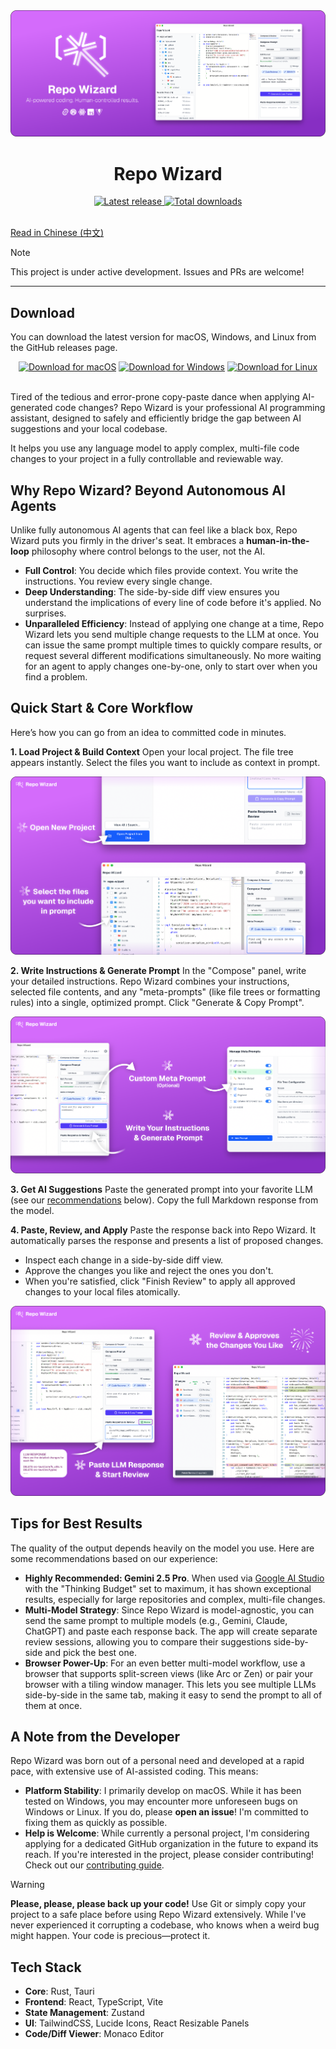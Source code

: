 <div align="center">
  <img src="docs/assets/banner.png" alt="Repo Wizard Logo">
  <h1>Repo Wizard</h1>
</div>

<div align="center">
  <a href="https://github.com/Fanzzzd/repo-wizard/releases/latest">
    <img src="https://img.shields.io/github/v/release/Fanzzzd/repo-wizard?display_name=tag&sort=semver" alt="Latest release">
  </a>
  <a href="https://github.com/Fanzzzd/repo-wizard/releases/latest">
    <img src="https://img.shields.io/github/downloads/Fanzzzd/repo-wizard/total.svg" alt="Total downloads">
  </a>
</div>

<br>

[Read in Chinese (中文)](./docs/README.zh-CN.md)

> [!NOTE]
> This project is under active development. Issues and PRs are welcome!

---

## Download

You can download the latest version for macOS, Windows, and Linux from the GitHub releases page.

<div align="center">
  <a href="https://github.com/Fanzzzd/repo-wizard/releases/latest"><img alt="Download for macOS" src="https://img.shields.io/badge/Download%20for-macOS-blue?logo=apple&style=for-the-badge"></a>
  <a href="https://github.com/Fanzzzd/repo-wizard/releases/latest"><img alt="Download for Windows" src="https://img.shields.io/badge/Download%20for-Windows-blue?logo=windows11&style=for-the-badge"></a>
  <a href="https://github.com/Fanzzzd/repo-wizard/releases/latest"><img alt="Download for Linux" src="https://img.shields.io/badge/Download%20for-Linux-blue?logo=linux&style=for-the-badge"></a>
</div>
<br>

Tired of the tedious and error-prone copy-paste dance when applying AI-generated code changes? Repo Wizard is your professional AI programming assistant, designed to safely and efficiently bridge the gap between AI suggestions and your local codebase.

It helps you use any language model to apply complex, multi-file code changes to your project in a fully controllable and reviewable way.

## Why Repo Wizard? Beyond Autonomous AI Agents

Unlike fully autonomous AI agents that can feel like a black box, Repo Wizard puts you firmly in the driver's seat. It embraces a **human-in-the-loop** philosophy where control belongs to the user, not the AI.

-   **Full Control**: You decide which files provide context. You write the instructions. You review every single change.
-   **Deep Understanding**: The side-by-side diff view ensures you understand the implications of every line of code before it's applied. No surprises.
-   **Unparalleled Efficiency**: Instead of applying one change at a time, Repo Wizard lets you send multiple change requests to the LLM at once. You can issue the same prompt multiple times to quickly compare results, or request several different modifications simultaneously. No more waiting for an agent to apply changes one-by-one, only to start over when you find a problem.

## Quick Start & Core Workflow

Here’s how you can go from an idea to committed code in minutes.

**1. Load Project & Build Context**
Open your local project. The file tree appears instantly. Select the files you want to include as context in prompt.

<div align="center">
  <img src="docs/assets/step1.png">
</div>

**2. Write Instructions & Generate Prompt**
In the "Compose" panel, write your detailed instructions. Repo Wizard combines your instructions, selected file contents, and any "meta-prompts" (like file trees or formatting rules) into a single, optimized prompt. Click "Generate & Copy Prompt".

<div align="center">
  <img src="docs/assets/step2.png">
</div>

**3. Get AI Suggestions**
Paste the generated prompt into your favorite LLM (see our [recommendations](#tips-for-best-results) below). Copy the full Markdown response from the model.

**4. Paste, Review, and Apply**
Paste the response back into Repo Wizard. It automatically parses the response and presents a list of proposed changes.
- Inspect each change in a side-by-side diff view.
- Approve the changes you like and reject the ones you don't.
- When you're satisfied, click "Finish Review" to apply all approved changes to your local files atomically.

<div align="center">
  <img src="docs/assets/step4.png">
</div>

## Tips for Best Results

The quality of the output depends heavily on the model you use. Here are some recommendations based on our experience:

-   **Highly Recommended: Gemini 2.5 Pro**. When used via [Google AI Studio](https://aistudio.google.com/) with the "Thinking Budget" set to maximum, it has shown exceptional results, especially for large repositories and complex, multi-file changes.
-   **Multi-Model Strategy**: Since Repo Wizard is model-agnostic, you can send the same prompt to multiple models (e.g., Gemini, Claude, ChatGPT) and paste each response back. The app will create separate review sessions, allowing you to compare their suggestions side-by-side and pick the best one.
-   **Browser Power-Up**: For an even better multi-model workflow, use a browser that supports split-screen views (like Arc or Zen) or pair your browser with a tiling window manager. This lets you see multiple LLMs side-by-side in the same tab, making it easy to send the prompt to all of them at once.

## A Note from the Developer

Repo Wizard was born out of a personal need and developed at a rapid pace, with extensive use of AI-assisted coding. This means:

-   **Platform Stability**: I primarily develop on macOS. While it has been tested on Windows, you may encounter more unforeseen bugs on Windows or Linux. If you do, please **open an issue**! I'm committed to fixing them as quickly as possible.
-   **Help is Welcome**: While currently a personal project, I'm considering applying for a dedicated GitHub organization in the future to expand its reach. If you're interested in the project, please consider contributing! Check out our [contributing guide](./CONTRIBUTING.md).

> [!WARNING]
> **Please, please, please back up your code!**
> Use Git or simply copy your project to a safe place before using Repo Wizard extensively. While I've never experienced it corrupting a codebase, who knows when a weird bug might happen. Your code is precious—protect it.

## Tech Stack

-   **Core**: Rust, Tauri
-   **Frontend**: React, TypeScript, Vite
-   **State Management**: Zustand
-   **UI**: TailwindCSS, Lucide Icons, React Resizable Panels
-   **Code/Diff Viewer**: Monaco Editor